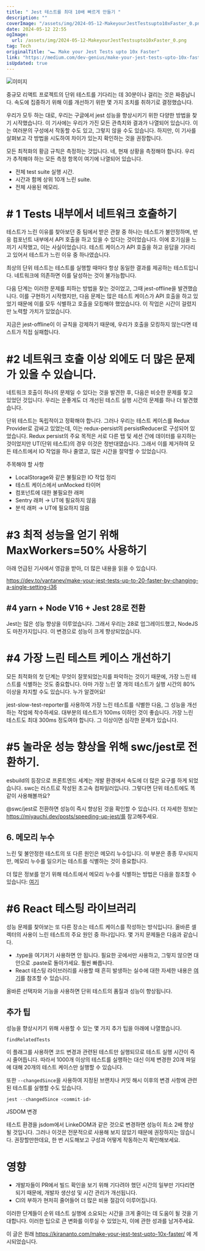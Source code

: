 ```yaml
---
title: " Jest 테스트를 최대 10배 빠르게 만들기 "
description: ""
coverImage: "/assets/img/2024-05-12-MakeyourJestTestsupto10xFaster_0.png"
date: 2024-05-12 22:55
ogImage: 
  url: /assets/img/2024-05-12-MakeyourJestTestsupto10xFaster_0.png
tag: Tech
originalTitle: "🏎 Make your Jest Tests upto 10x Faster"
link: "https://medium.com/dev-genius/make-your-jest-tests-upto-10x-faster-d751b3428ded"
isUpdated: true
---
```






![이미지](/assets/img/2024-05-12-MakeyourJestTestsupto10xFaster_0.png)

중규모 리액트 프로젝트의 단위 테스트를 기다리는 데 30분이나 걸리는 것은 짜증납니다. 속도에 집중하기 위해 이를 개선하기 위한 몇 가지 조치를 취하기로 결정했습니다.

우리가 모두 하는 대로, 우리는 구글에서 jest 성능을 향상시키기 위한 다양한 방법을 찾기 시작했습니다. 이 기사에는 우리가 가진 모든 관측치와 결과가 나열되어 있습니다. 이는 여러분의 구성에서 작동할 수도 있고, 그렇지 않을 수도 있습니다. 하지만, 이 기사를 살펴보고 각 방법을 시도하여 차이가 있는지 확인하는 것을 권장합니다.

모든 최적화의 황금 규칙은 측정하는 것입니다. 네, 현재 상황을 측정해야 합니다. 우리가 추적해야 하는 모든 측정 항목이 여기에 나열되어 있습니다.

- 전체 test suite 실행 시간.
- 시간과 함께 상위 10개 느린 suite.
- 전체 사용된 메모리.

# # 1 Tests 내부에서 네트워크 호출하기

테스트가 느린 이유를 찾아보던 중 팀에서 받은 관찰 중 하나는 테스트가 불안정하며, 반응 컴포넌트 내부에서 API 호출을 하고 있을 수 있다는 것이었습니다. 이에 호기심을 느끼기 시작했고, 이는 사실이었습니다. 테스트 케이스가 API 호출을 하고 응답을 기다리고 있어서 테스트가 느린 이유 중 하나였습니다.

최상의 단위 테스트는 테스트를 실행할 때마다 항상 동일한 결과를 제공하는 테스트입니다. 네트워크에 의존하면 이를 달성하는 것이 불가능합니다.



다음 단계는 이러한 문제를 피하는 방법을 찾는 것이었고, 그때 jest-offline을 발견했습니다. 이를 구현하기 시작했지만, 다음 문제는 많은 테스트 케이스가 API 호출을 하고 있었기 때문에 이를 모두 식별하고 호출을 모킹해야 했었습니다. 이 작업은 시간이 걸렸지만 노력할 가치가 있었습니다.

지금은 jest-offline이 이 규칙을 강제하기 때문에, 우리가 호출을 모킹하지 않는다면 테스트가 직접 실패합니다.

# #2 네트워크 호출 이상 외에도 더 많은 문제가 있을 수 있습니다.

네트워크 호출이 하나의 문제일 수 있다는 것을 발견한 후, 다음은 비슷한 문제를 찾고 있었던 것입니다. 우리는 운좋게도 더 개선된 테스트 실행 시간의 문제를 하나 더 발견했습니다.



단위 테스트는 독립적이고 정확해야 합니다. 그러나 우리는 테스트 케이스를 Redux Provider로 감싸고 있었는데, 이는 redux-persist의 persistReducer로 구성되어 있었습니다. Redux persist의 주요 목적은 서로 다른 탭 및 세션 간에 데이터를 유지하는 것이었지만 UT(단위 테스트)의 경우 이것은 정반대였습니다. 그래서 이를 제거하여 모든 테스트에서 IO 작업을 하나 줄였고, 많은 시간을 절약할 수 있었습니다.

주목해야 할 사항

- LocalStorage와 같은 불필요한 IO 작업 정리
- 테스트 케이스에서 unMocked 타이머
- 컴포넌트에 대한 불필요한 래퍼
- Sentry 래퍼 → UT에 필요하지 않음
- 분석 래퍼 → UT에 필요하지 않음

# #3 최적 성능을 얻기 위해 MaxWorkers=50% 사용하기



아래 언급된 기사에서 영감을 받아, 더 많은 내용을 읽을 수 있습니다.

https://dev.to/vantanev/make-your-jest-tests-up-to-20-faster-by-changing-a-single-setting-i36

## #4 yarn + Node V16 + Jest 28로 전환

Jest는 많은 성능 향상을 이루었습니다. 그래서 우리는 28로 업그레이드했고, NodeJS도 마찬가지입니다. 이 변경으로 성능이 크게 향상되었습니다.



# #4 가장 느린 테스트 케이스 개선하기

모든 최적화의 첫 단계는 무엇이 잘못되었는지를 파악하는 것이기 때문에, 가장 느린 테스트를 식별하는 것도 중요합니다. 아마 가장 느린 열 개의 테스트가 실행 시간의 80% 이상을 차지할 수도 있습니다. 누가 알겠어요!

jest-slow-test-reporter를 사용하여 가장 느린 테스트를 식별한 다음, 그 성능을 개선하는 작업에 착수하세요. 대부분의 테스트가 100ms 이하인 것이 좋습니다. 가장 느린 테스트도 최대 300ms 정도여야 합니다. 그 이상이면 심각한 문제가 있습니다.

# #5 놀라운 성능 향상을 위해 swc/jest로 전환하기.



esbuild의 등장으로 프론트엔드 세계는 개발 환경에서 속도에 더 많은 요구를 하게 되었습니다. swc는 러스트로 작성된 초고속 컴파일러입니다. 그렇다면 단위 테스트에도 똑같이 사용해볼까요?

@swc/jest로 전환하면 성능이 즉시 향상된 것을 확인할 수 있습니다. 더 자세한 정보는 https://miyauchi.dev/posts/speeding-up-jest/를 참고해주세요.

## 6. 메모리 누수

느린 및 불안정한 테스트의 또 다른 원인은 메모리 누수입니다. 이 부분은 종종 무시되지만, 메모리 누수를 일으키는 테스트를 식별하는 것이 중요합니다.



더 많은 정보를 얻기 위해 테스트에서 메모리 누수를 식별하는 방법은 다음을 참조할 수 있습니다: [여기](https://chanind.github.io/javascript/2019/10/12/jest-tests-memory-leak.html)

# #6 React 테스팅 라이브러리

성능 문제를 찾아보는 또 다른 장소는 테스트 케이스를 작성하는 방식입니다. 올바른 셀렉터의 사용이 느린 테스트의 주요 원인 중 하나입니다. 몇 가지 문제들은 다음과 같습니다.

- .type을 여기저기 사용하면 안 됩니다. 필요한 곳에서만 사용하고, 그렇지 않으면 대안으로 .paste로 돌아가세요. 훨씬 빠릅니다.
- React 테스팅 라이브러리를 사용할 때 흔히 발생하는 실수에 대한 자세한 내용은 [여기](https://kentcdodds.com/blog/common-mistakes-with-react-testing-library)를 참조할 수 있습니다.



올바른 선택자와 기능을 사용하면 단위 테스트의 품질과 성능이 향상됩니다.

## 추가 팁

성능을 향상시키기 위해 사용할 수 있는 몇 가지 추가 팁을 아래에 나열했습니다.

`findRelatedTests`



이 플래그를 사용하면 코드 변경과 관련된 테스트만 실행되므로 테스트 실행 시간이 즉시 줄어듭니다. 따라서 1000개 이상의 테스트를 실행하는 대신 이제 변경한 20개 파일에 대해 20개의 테스트 케이스만 실행할 수 있습니다.

또한 `--changedSince`을 사용하여 지정된 브랜치나 커밋 해시 이후의 변경 사항에 관련된 테스트를 실행할 수도 있습니다.

```js
jest --changedSince <commit-id>
```

JSDOM 변경



테스트 환경을 jsdom에서 LinkeDOM과 같은 것으로 변경하면 성능이 최소 2배 향상될 것입니다. 그러나 이것은 전문적으로 사용해 보지 않았기 때문에 권장하지는 않습니다. 권장할만한데요, 한 번 시도해보고 구성과 어떻게 작동하는지 확인해보세요.

# 영향

- 개발자들이 PR에서 빌드 확인을 보기 위해 기다려야 했던 시간의 일부만 기다리면 되기 때문에, 개발자 생산성 및 시간 관리가 개선됩니다.
- CI의 부하가 현저히 줄어들어 더 많은 비용 절감이 이루어집니다.

이러한 단계들이 순위 테스트 실행에 소요되는 시간을 크게 줄이는 데 도움이 될 것을 기대합니다. 이러한 팁으로 큰 변화를 이루실 수 있었는지, 이에 관한 성과를 남겨주세요.



이 글은 원래 https://kirananto.com/make-your-jest-test-upto-10x-faster/ 에 게시되었습니다.